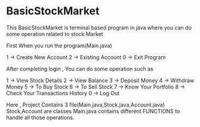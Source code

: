 # BasicStockMarket

This BasicStockMarket is terminal based program in java where you can do some operation related to stock Market

First When you run the program(Main.java)

1 -> Create New Account 
2 -> Existing Account 
0 -> Exit Program

After completing login , You can do some operation such as

1 -> View Stock Details
2 -> View Balance
3 -> Deposit Money
4 -> Withdraw Money
5 -> To Buy Stock
6 -> To Sell Stock
7 -> Know Your Portfolio
8 -> Check Your Transactions History
0 -> Log Out

Here , Project Contains 3 file(Main.java,Stock.java,Account.java)
Stock,Account are classes
Main.java contains different FUNCTIONS to handle all those operations.


